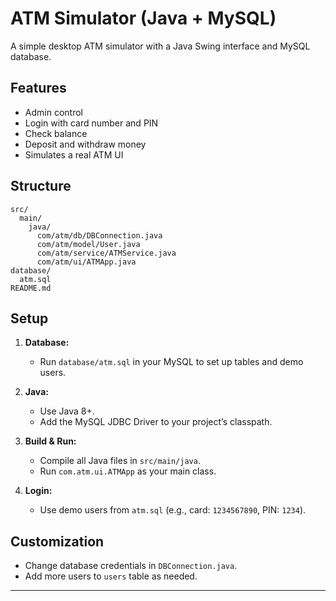 # ATM Simulator (Java + MySQL)

A simple desktop ATM simulator with a Java Swing interface and MySQL database.

## Features
- Admin control
- Login with card number and PIN
- Check balance
- Deposit and withdraw money
- Simulates a real ATM UI

## Structure

```
src/
  main/
    java/
      com/atm/db/DBConnection.java
      com/atm/model/User.java
      com/atm/service/ATMService.java
      com/atm/ui/ATMApp.java
database/
  atm.sql
README.md
```

## Setup

1. **Database:**
   - Run `database/atm.sql` in your MySQL to set up tables and demo users.

2. **Java:**
   - Use Java 8+.
   - Add the MySQL JDBC Driver to your project’s classpath.

3. **Build & Run:**
   - Compile all Java files in `src/main/java`.
   - Run `com.atm.ui.ATMApp` as your main class.

4. **Login:**
   - Use demo users from `atm.sql` (e.g., card: `1234567890`, PIN: `1234`).

## Customization

- Change database credentials in `DBConnection.java`.
- Add more users to `users` table as needed.

---

